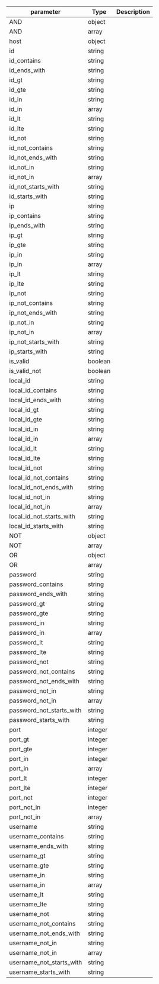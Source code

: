 | parameter | Type | Description |
| ----------- | ----------- |----------- |
| AND  |  object  |    |
| AND  |  array  |    |
| host  |  object  |    |
| id  |  string  |    |
| id_contains  |  string  |    |
| id_ends_with  |  string  |    |
| id_gt  |  string  |    |
| id_gte  |  string  |    |
| id_in  |  string  |    |
| id_in  |  array  |    |
| id_lt  |  string  |    |
| id_lte  |  string  |    |
| id_not  |  string  |    |
| id_not_contains  |  string  |    |
| id_not_ends_with  |  string  |    |
| id_not_in  |  string  |    |
| id_not_in  |  array  |    |
| id_not_starts_with  |  string  |    |
| id_starts_with  |  string  |    |
| ip  |  string  |    |
| ip_contains  |  string  |    |
| ip_ends_with  |  string  |    |
| ip_gt  |  string  |    |
| ip_gte  |  string  |    |
| ip_in  |  string  |    |
| ip_in  |  array  |    |
| ip_lt  |  string  |    |
| ip_lte  |  string  |    |
| ip_not  |  string  |    |
| ip_not_contains  |  string  |    |
| ip_not_ends_with  |  string  |    |
| ip_not_in  |  string  |    |
| ip_not_in  |  array  |    |
| ip_not_starts_with  |  string  |    |
| ip_starts_with  |  string  |    |
| is_valid  |  boolean  |    |
| is_valid_not  |  boolean  |    |
| local_id  |  string  |    |
| local_id_contains  |  string  |    |
| local_id_ends_with  |  string  |    |
| local_id_gt  |  string  |    |
| local_id_gte  |  string  |    |
| local_id_in  |  string  |    |
| local_id_in  |  array  |    |
| local_id_lt  |  string  |    |
| local_id_lte  |  string  |    |
| local_id_not  |  string  |    |
| local_id_not_contains  |  string  |    |
| local_id_not_ends_with  |  string  |    |
| local_id_not_in  |  string  |    |
| local_id_not_in  |  array  |    |
| local_id_not_starts_with  |  string  |    |
| local_id_starts_with  |  string  |    |
| NOT  |  object  |    |
| NOT  |  array  |    |
| OR  |  object  |    |
| OR  |  array  |    |
| password  |  string  |    |
| password_contains  |  string  |    |
| password_ends_with  |  string  |    |
| password_gt  |  string  |    |
| password_gte  |  string  |    |
| password_in  |  string  |    |
| password_in  |  array  |    |
| password_lt  |  string  |    |
| password_lte  |  string  |    |
| password_not  |  string  |    |
| password_not_contains  |  string  |    |
| password_not_ends_with  |  string  |    |
| password_not_in  |  string  |    |
| password_not_in  |  array  |    |
| password_not_starts_with  |  string  |    |
| password_starts_with  |  string  |    |
| port  |  integer  |    |
| port_gt  |  integer  |    |
| port_gte  |  integer  |    |
| port_in  |  integer  |    |
| port_in  |  array  |    |
| port_lt  |  integer  |    |
| port_lte  |  integer  |    |
| port_not  |  integer  |    |
| port_not_in  |  integer  |    |
| port_not_in  |  array  |    |
| username  |  string  |    |
| username_contains  |  string  |    |
| username_ends_with  |  string  |    |
| username_gt  |  string  |    |
| username_gte  |  string  |    |
| username_in  |  string  |    |
| username_in  |  array  |    |
| username_lt  |  string  |    |
| username_lte  |  string  |    |
| username_not  |  string  |    |
| username_not_contains  |  string  |    |
| username_not_ends_with  |  string  |    |
| username_not_in  |  string  |    |
| username_not_in  |  array  |    |
| username_not_starts_with  |  string  |    |
| username_starts_with  |  string  |    |